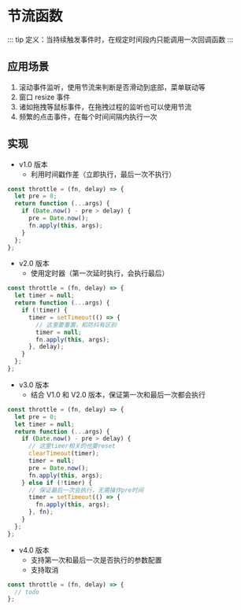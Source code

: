 # 节流函数

::: tip
定义：当持续触发事件时，在规定时间段内只能调用一次回调函数
:::

## 应用场景

1. 滚动事件监听，使用节流来判断是否滑动到底部，菜单联动等
2. 窗口 resize 事件
3. 诸如拖拽等鼠标事件，在拖拽过程的监听也可以使用节流
4. 频繁的点击事件，在每个时间间隔内执行一次

## 实现

- v1.0 版本
  - 利用时间戳作差（立即执行，最后一次不执行）

```js
const throttle = (fn, delay) => {
  let pre = 0;
  return function (...args) {
    if (Date.now() - pre > delay) {
      pre = Date.now();
      fn.apply(this, args);
    }
  };
};
```

- v2.0 版本
  - 使用定时器（第一次延时执行，会执行最后）

```js
const throttle = (fn, delay) => {
  let timer = null;
  return function (...args) {
    if (!timer) {
      timer = setTimeout(() => {
        // 这里要重置，和防抖有区别
        timer = null;
        fn.apply(this, args);
      }, delay);
    }
  };
};
```

- v3.0 版本
  - 结合 V1.0 和 V2.0 版本，保证第一次和最后一次都会执行

```js
const throttle = (fn, delay) => {
  let pre = 0;
  let timer = null;
  return function (...args) {
    if (Date.now() - pre > delay) {
      // 这里timer相关的也要reset
      clearTimeout(timer);
      timer = null;
      pre = Date.now();
      fn.apply(this, args);
    } else if (!timer) {
      // 保证最后一次会执行，无需操作pre时间
      timer = setTimeout(() => {
        fn.apply(this, args);
      }, fn);
    }
  };
};
```

- v4.0 版本
  - 支持第一次和最后一次是否执行的参数配置
  - 支持取消

```js
const throttle = (fn, delay) => {
  // todo
};
```
